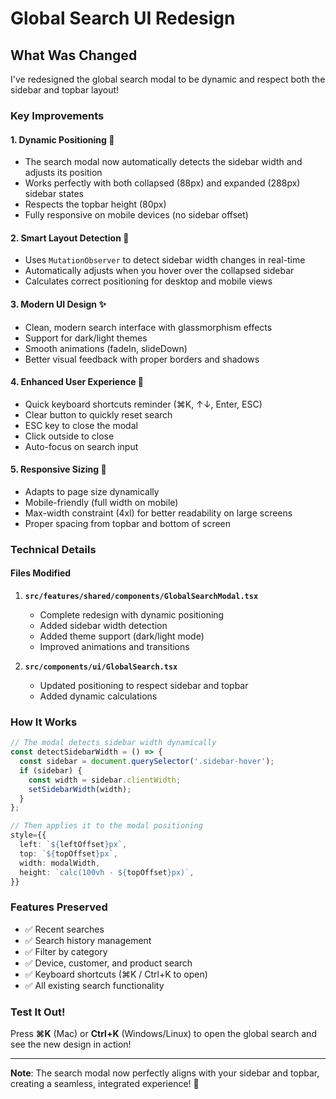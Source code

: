 # Global Search UI Redesign

## What Was Changed

I've redesigned the global search modal to be dynamic and respect both the sidebar and topbar layout!

### Key Improvements

#### 1. **Dynamic Positioning** 🎯
- The search modal now automatically detects the sidebar width and adjusts its position
- Works perfectly with both collapsed (88px) and expanded (288px) sidebar states
- Respects the topbar height (80px)
- Fully responsive on mobile devices (no sidebar offset)

#### 2. **Smart Layout Detection** 🧠
- Uses `MutationObserver` to detect sidebar width changes in real-time
- Automatically adjusts when you hover over the collapsed sidebar
- Calculates correct positioning for desktop and mobile views

#### 3. **Modern UI Design** ✨
- Clean, modern search interface with glassmorphism effects
- Support for dark/light themes
- Smooth animations (fadeIn, slideDown)
- Better visual feedback with proper borders and shadows

#### 4. **Enhanced User Experience** 🚀
- Quick keyboard shortcuts reminder (⌘K, ↑↓, Enter, ESC)
- Clear button to quickly reset search
- ESC key to close the modal
- Click outside to close
- Auto-focus on search input

#### 5. **Responsive Sizing** 📱
- Adapts to page size dynamically
- Mobile-friendly (full width on mobile)
- Max-width constraint (4xl) for better readability on large screens
- Proper spacing from topbar and bottom of screen

### Technical Details

#### Files Modified
1. **`src/features/shared/components/GlobalSearchModal.tsx`**
   - Complete redesign with dynamic positioning
   - Added sidebar width detection
   - Added theme support (dark/light mode)
   - Improved animations and transitions

2. **`src/components/ui/GlobalSearch.tsx`**
   - Updated positioning to respect sidebar and topbar
   - Added dynamic calculations

### How It Works

```typescript
// The modal detects sidebar width dynamically
const detectSidebarWidth = () => {
  const sidebar = document.querySelector('.sidebar-hover');
  if (sidebar) {
    const width = sidebar.clientWidth;
    setSidebarWidth(width);
  }
};

// Then applies it to the modal positioning
style={{
  left: `${leftOffset}px`,
  top: `${topOffset}px`,
  width: modalWidth,
  height: `calc(100vh - ${topOffset}px)`,
}}
```

### Features Preserved
- ✅ Recent searches
- ✅ Search history management
- ✅ Filter by category
- ✅ Device, customer, and product search
- ✅ Keyboard shortcuts (⌘K / Ctrl+K to open)
- ✅ All existing search functionality

### Test It Out!

Press **⌘K** (Mac) or **Ctrl+K** (Windows/Linux) to open the global search and see the new design in action!

---

**Note**: The search modal now perfectly aligns with your sidebar and topbar, creating a seamless, integrated experience! 🎉


